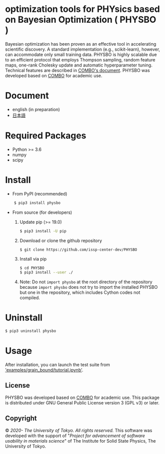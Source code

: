 # optimization tools for PHYsics based on Bayesian Optimization ( PHYSBO )
Bayesian optimization has been proven as an effective tool in accelerating scientific discovery.
A standard implementation (e.g., scikit-learn), however, can accommodate only small training data.
PHYSBO is highly scalable due to an efficient protocol that employs Thompson sampling, random feature maps, one-rank Cholesky update and automatic hyperparameter tuning. Technical features are described in [COMBO's document](https://github.com/tsudalab/combo/blob/master/docs/combo_document.pdf).
PHYSBO was developed based on [COMBO](https://github.com/tsudalab/combo) for academic use.

# Document #####################################

- english (in preparation)
- [日本語](https://issp-center-dev.github.io/PHYSBO/manual/master/ja/index.html)

# Required Packages ############################
* Python >= 3.6
* numpy
* scipy

# Install ######################################
- From PyPI (recommended)
```bash
    $ pip3 install physbo
```

- From source (for developers)
    1. Update pip (>= 19.0)
        ```bash
        $ pip3 install -U pip
        ```

    1. Download or clone the github repository
        ```
        $ git clone https://github.com/issp-center-dev/PHYSBO
        ```

    1. Install via pip
        ``` bash
        $ cd PHYSBO
        $ pip3 install --user ./
        ```

    1. Note: Do not `import physbo` at the root directory of the repository because `import physbo` does not try to import the installed PHYSBO but one in the repository, which includes Cython codes not compiled.

# Uninstall
```bash
$ pip3 uninstall physbo
```

# Usage
After installation, you can launch the test suite from ['examples/grain_bound/tutorial.ipynb'](https://github.com/issp-center-dev/PHYSBO/examples/grain_bound/tutorial.ipynb).

## License
PHYSBO was developed based on [COMBO](https://github.com/tsudalab/COMBO) for academic use.
This package is distributed under GNU General Public License version 3 (GPL v3) or later.

Copyright
---------

© *2020- The University of Tokyo. All rights reserved.*
This software was developed with the support of \"*Project for advancement of software usability in materials science*\" of The Institute for Solid State Physics, The University of Tokyo. 

